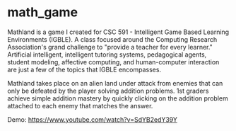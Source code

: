 math_game
=========
Mathland is a game I created for CSC 591 - Intelligent Game Based Learning Environments (IGBLE). A class focused around the Computing Research Association's grand challenge to "provide a teacher for every learner." Artificial intelligent, intelligent tutoring systems, pedagogical agents, student modeling, affective computing, and human-computer interaction are just a few of the topics that IGBLE encompasses.

Mathland takes place on an alien land under attack from enemies that can only be defeated by the player solving addition problems. 1st graders achieve simple addition mastery by quickly clicking on the addition problem attached to each enemy that matches the answer.

Demo: https://www.youtube.com/watch?v=SdYB2edY39Y
